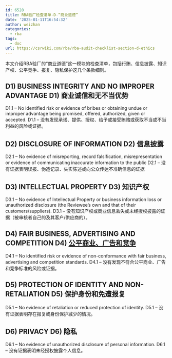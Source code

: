 ```yaml
---
id: 6528
title: RBA验厂检查清单-D-“商业道德”
date: '2025-01-11T16:54:32'
author: weizhan
categories:
  - rba
tags:
  - doc
url: https://csrwiki.com/rba/rba-audit-checklist-section-d-ethics
---
```


本文介绍RBA验厂的“商业道德”这一模块的检查清单，包括行贿、信息披露、知识产权、公平竞争、报复、隐私保护这几个条款细则。

## D1) BUSINESS INTEGRITY AND NO IMPROPER ADVANTAGE D1) 商业诚信和无不当优势

D1.1 – No identified risk or evidence of bribes or obtaining undue or improper advantage being promised, offered, authorized, given or accepted. D1.1 – 没有发现承诺、提供、授权、给予或接受贿赂或获取不当或不当利益的风险或证据。

## D2) DISCLOSURE OF INFORMATION D2) 信息披露

D2.1 – No evidence of misreporting, record falsification, misrepresentation or evidence of communicating inaccurate information to the public D2.1 – 没有证据表明误报、伪造记录、失实陈述或向公众传达不准确信息的证据

## D3) INTELLECTUAL PROPERTY D3) 知识产权

D3.1 – No evidence of Intellectual Property or business information loss or unauthorized disclosure (the Reviewee’s own and that of their customers/suppliers). D3.1 – 没有知识产权或商业信息丢失或未经授权披露的证据（被审核者自己的及其客户/供应商的）。

## D4) FAIR BUSINESS, ADVERTISING AND COMPETITION D4) [公平商业、广告和竞争](https://csrwiki.com/rba/clarification-whats-fair-business-advertising-and-competition-in-rba-checklist)

D4.1 – No identified risk or evidence of non-conformance with fair business, advertising and competition standards. D4.1 – 没有发现不符合公平商业、广告和竞争标准的风险或证据。

## D5) PROTECTION OF IDENTITY AND NON-RETALIATION D5) 保护身份和免遭报复

D5.1 – No evidence of retaliation or reduced protection of identity. D5.1 – 没有证据表明存在报复或身份保护减少的情况。

## D6) PRIVACY D6) 隐私

D6.1 – No evidence of unauthorized disclosure of personal information. D6.1 – 没有证据表明未经授权披露个人信息。
